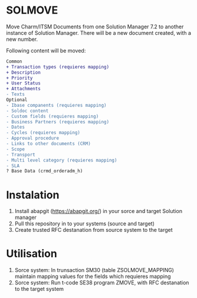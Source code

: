 # SOLMOVE
Move Charm/ITSM Documents from one Solution Manager 7.2 to another instance of Solution Manager. 
There will be a new document created, with a new number.

Following content will be moved:
```diff
Common
+ Transaction types (requieres mapping)
+ Description
+ Priority
+ User Status
+ Attachments
- Texts
Optional
- Ibase companents (requieres mapping)
- Soldoc content
- Custom fields (requieres mapping)
- Business Partners (requieres mapping)
- Dates
- Cycles (requieres mapping)
- Approval procedure
- Links to other documents (CRM)
- Scope
- Transport
- Multi level category (requieres mapping)
- SLA
? Base Data (crmd_orderadm_h)
```

# Instalation
1) Install abapgit (https://abapgit.org/) in your sorce and target Solution manager
2) Pull this repository in to your systems (source and target)
3) Create trusted RFC destanation from source system to the target

# Utilisation
1)  Sorce system: In trunsaction SM30 (table ZSOLMOVE_MAPPING) maintain mapping values for the fields which requieres mapping
2)  Sorce system: Run t-code SE38 program ZMOVE, with RFC destanation to the target system 
